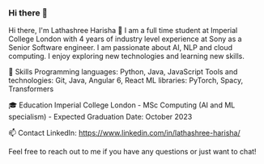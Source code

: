 ### Hi there 👋

<!--
**Lathashree01/lathashree01** is a ✨ _special_ ✨ repository because its `README.md` (this file) appears on your GitHub profile.

Here are some ideas to get you started:

- 🔭 I’m currently working on ...
- 🌱 I’m currently learning ...
- 👯 I’m looking to collaborate on ...
- 🤔 I’m looking for help with ...
- 💬 Ask me about ...
- 📫 How to reach me: ...
- 😄 Pronouns: ...
- ⚡ Fun fact: ...\
🔭 Current Projects
[Project 1](link to project)
[Project 2](link to project)
[Project 3](link to project)
Personal Website: [Your Website URL]
Email: [Your Email]
-->
Hi there, I'm Lathashree Harisha 👋
I am a full time student at Imperial College London with 4 years of industry level experience at Sony as a Senior Software engineer. I am passionate about AI, NLP and cloud computing. I enjoy exploring new technologies and learning new skills.

🌱 Skills
Programming languages: Python, Java, JavaScript
Tools and technologies: Git, Java, Angular 6, React
ML libraries: PyTorch, Spacy, Transformers

🎓 Education
Imperial College London - MSc Computing (AI and ML specialism) - Expected Graduation Date: October 2023

📫 Contact
LinkedIn: https://www.linkedin.com/in/lathashree-harisha/

Feel free to reach out to me if you have any questions or just want to chat!
